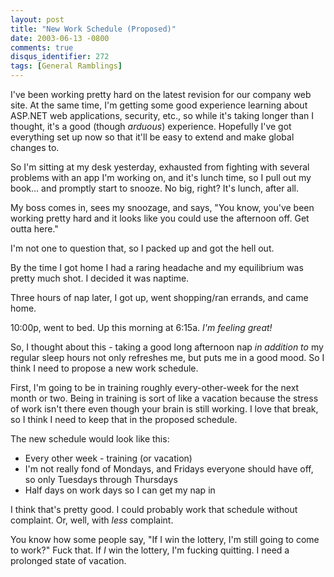 ```yaml
---
layout: post
title: "New Work Schedule (Proposed)"
date: 2003-06-13 -0800
comments: true
disqus_identifier: 272
tags: [General Ramblings]
---
```

I've been working pretty hard on the latest revision for our company web
site. At the same time, I'm getting some good experience learning about
ASP.NET web applications, security, etc., so while it's taking longer
than I thought, it's a good (though *arduous*) experience. Hopefully
I've got everything set up now so that it'll be easy to extend and make
global changes to.
 
 So I'm sitting at my desk yesterday, exhausted from fighting with
several problems with an app I'm working on, and it's lunch time, so I
pull out my book... and promptly start to snooze. No big, right? It's
lunch, after all.
 
 My boss comes in, sees my snoozage, and says, "You know, you've been
working pretty hard and it looks like you could use the afternoon off.
Get outta here."
 
 I'm not one to question that, so I packed up and got the hell out.
 
 By the time I got home I had a raring headache and my equilibrium was
pretty much shot. I decided it was naptime.
 
 Three hours of nap later, I got up, went shopping/ran errands, and came
home.
 
 10:00p, went to bed. Up this morning at 6:15a. *I'm feeling great!*
 
 So, I thought about this - taking a good long afternoon nap *in
addition to* my regular sleep hours not only refreshes me, but puts me
in a good mood. So I think I need to propose a new work schedule.
 
 First, I'm going to be in training roughly every-other-week for the
next month or two. Being in training is sort of like a vacation because
the stress of work isn't there even though your brain is still working.
I love that break, so I think I need to keep that in the proposed
schedule.
 
 The new schedule would look like this:

-   Every other week - training (or vacation)
-   I'm not really fond of Mondays, and Fridays everyone should have
    off, so only Tuesdays through Thursdays
-   Half days on work days so I can get my nap in

I think that's pretty good. I could probably work that schedule without
complaint. Or, well, with *less* complaint.
 
 You know how some people say, "If I win the lottery, I'm still going to
come to work?" Fuck that. If *I* win the lottery, I'm fucking quitting.
I need a prolonged state of vacation.
